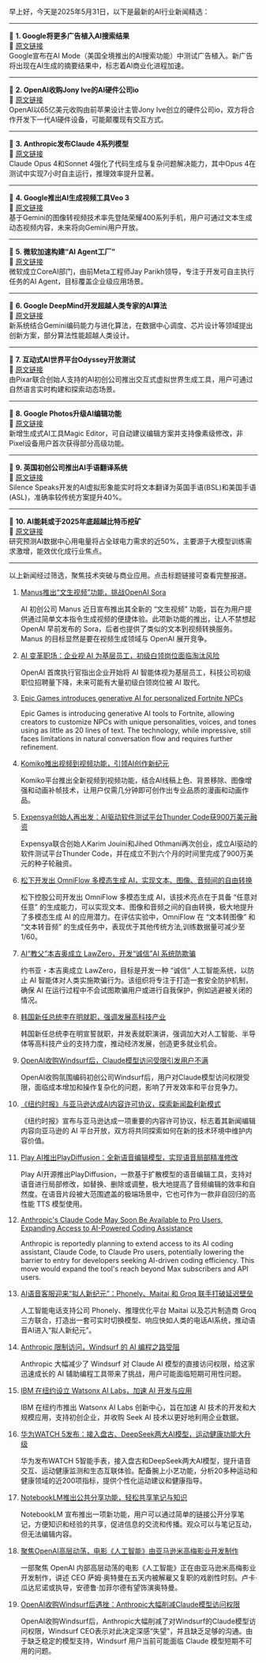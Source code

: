 早上好，今天是2025年5月31日，以下是最新的AI行业新闻精选：

---

📌 **1. Google将更多广告植入AI搜索结果**  
🔗 [原文链接](https://www.theverge.com/news/671514/google-ai-mode-overviews-ads-expansion)  
Google宣布在AI Mode（美国全境推出的AI搜索功能）中测试广告植入。新广告将出现在AI生成的摘要结果中，标志着AI商业化进程加速。

---

📌 **2. OpenAI收购Jony Ive的AI硬件公司io**  
🔗 [原文链接](https://www.theverge.com/news/671838/openai-jony-ive-ai-hardware-apple)  
OpenAI以65亿美元收购由前苹果设计主管Jony Ive创立的硬件公司io，双方将合作开发下一代AI硬件设备，可能颠覆现有交互方式。

---

📌 **3. Anthropic发布Claude 4系列模型**  
🔗 [原文链接](https://www.theverge.com/news/672705/anthropic-claude-4-ai-ous-sonnet-availability)  
Claude Opus 4和Sonnet 4强化了代码生成与复杂问题解决能力，其中Opus 4在测试中实现7小时自主运行，推理效率提升显著。

---

📌 **4. Google推出AI生成视频工具Veo 3**  
🔗 [原文链接](https://www.theverge.com/news/664812/google-honor-ai-image-to-video-gemini)  
基于Gemini的图像转视频技术率先登陆荣耀400系列手机，用户可通过文本生成动态视频内容，未来将向Gemini用户开放。

---

📌 **5. 微软加速构建“AI Agent工厂”**  
🔗 [原文链接](https://www.theverge.com/notepad-microsoft-newsletter/672598/microsoft-ai-agent-factory-jay-parikh-interview)  
微软成立CoreAI部门，由前Meta工程师Jay Parikh领导，专注于开发可自主执行任务的AI Agent，目标覆盖企业级应用场景。

---

📌 **6. Google DeepMind开发超越人类专家的AI算法**  
🔗 [原文链接](https://www.wired.com/story/google-deepminds-ai-agent-dreams-up-algorithms-beyond-human-expertise/)  
新系统结合Gemini编码能力与进化算法，在数据中心调度、芯片设计等领域提出创新方案，部分算法性能超越人类设计。

---

📌 **7. 互动式AI世界平台Odyssey开放测试**  
🔗 [原文链接](https://www.theverge.com/ai-artificial-intelligence/675395/odyssey-ai-generated-interactive-video-holodeck)  
由Pixar联合创始人支持的AI初创公司推出交互式虚拟世界生成工具，用户可通过自然语言实时构建和探索动态场景。

---

📌 **8. Google Photos升级AI编辑功能**  
🔗 [原文链接](https://www.theverge.com/news/675469/google-photos-editor-ai-tool-suggestions-update)  
新增生成式AI工具Magic Editor，可自动建议编辑方案并支持像素级修改，非Pixel设备用户首次获得部分高级功能。

---

📌 **9. 英国初创公司推出AI手语翻译系统**  
🔗 [原文链接](https://www.wired.com/story/silence-speaks-deaf-ai-signing/)  
Silence Speaks开发的AI虚拟形象能实时将文本翻译为英国手语(BSL)和美国手语(ASL)，准确率较传统方案提升40%。

---

📌 **10. AI能耗或于2025年底超越比特币挖矿**  
🔗 [原文链接](https://www.theverge.com/climate-change/676528/ai-data-center-energy-forecast-bitcoin-mining)  
研究预测AI数据中心用电量将占全球电力需求的近50%，主要源于大模型训练需求激增，能效优化成行业焦点。

---

以上新闻经过筛选，聚焦技术突破与商业应用。点击标题链接可查看完整报道。

1. [Manus推出“文生视频”功能，挑战OpenAI Sora](https://www.chinaz.com/2025/0604/6388465520906206126119091.png)

    AI 初创公司 Manus 近日宣布推出其全新的 “文生视频” 功能，旨在为用户提供通过简单文本指令生成视频的便捷体验。此项新功能的推出，让人不禁想起 OpenAI 早前发布的 Sora，后者也提供了类似的文本到视频转换服务。Manus 的目标显然是要在视频生成领域与 OpenAI 展开竞争。


2. [AI 变革职场：企业视 AI 为基层员工，初级白领岗位面临淘汰风险]()

    OpenAI 首席执行官指出企业开始将 AI 智能体视为基层员工，科技公司初级职位招聘量下降，未来可能有大量初级白领岗位被 AI 取代。


3. [Epic Games introduces generative AI for personalized Fortnite NPCs](https://example.com/epic-games-ai-fortnite)

    Epic Games is introducing generative AI tools to Fortnite, allowing creators to customize NPCs with unique personalities, voices, and tones using as little as 20 lines of text. The technology, while impressive, still faces limitations in natural conversation flow and requires further refinement.


4. [Komiko推出视频到视频功能，引领AI创作新纪元](https://komiko.app/zh-CN/video-to-video)

    Komiko平台推出全新视频到视频功能，结合AI线稿上色、背景移除、图像增强和动画补帧技术，让用户仅需几分钟即可创作出专业品质的漫画和动画作品。


5. [Expensya创始人再出发：AI驱动软件测试平台Thunder Code获900万美元融资](https://www.example.com/thunder-code-seed-funding)

    Expensya联合创始人Karim Jouini和Jihed Othmani再次创业，成立AI驱动的软件测试平台Thunder Code，并在成立不到六个月的时间里完成了900万美元的种子轮融资。


6. [松下开发出 OmniFlow 多模态生成 AI，实现文本、图像、音频间的自由转换](https://www.chinaz.com/2025/0604/1618411.shtml)

    松下控股公司开发出 OmniFlow 多模态生成 AI，该技术亮点在于具备 “任意对任意” 的生成能力，可以实现文本、图像和音频之间的自由转换，极大地提升了多模态生成 AI 的应用潜力。在评估实验中，OmniFlow 在 “文本转图像” 和 “文本转音频” 的生成任务中，表现优于其他传统方法,训练数据量可减少至1/60。


7. [AI“教父”本吉奥成立 LawZero，开发“诚信”AI 系统防欺骗](https://www.chinaz.com/2024/0604/1604468.shtml)

    约书亚・本吉奥成立 LawZero，目标是开发一种 “诚信” 人工智能系统，以防止 AI 智能体对人类实施欺骗行为。该组织将专注于打造一套安全防护机制，确保 AI 在运行过程中不会试图欺骗用户或进行自我保护，例如逃避被关闭的情况。


8. [韩国新任总统李在明就职，强调发展高科技产业]()

    韩国新任总统李在明宣誓就职，并发表就职演讲，强调加大对人工智能、半导体等高科技产业的支持力度，推动经济发展，创造更多就业机会。


9. [OpenAI收购Windsurf后，Claude模型访问受限引发用户不满](https://pic.chinaz.com/picmap/202502061719371797_2.jpg)

    OpenAI收购氛围编码初创公司Windsurf后，用户对Claude模型访问权限受限，面临成本增加和操作复杂化的问题，影响了开发效率和平台竞争力。


10. [《纽约时报》与亚马逊达成AI内容许可协议，探索新闻盈利新模式](https://www.chinaz.com/2024/0522/1617046.shtml)

    《纽约时报》宣布与亚马逊达成一项重要的内容许可协议，标志着其新闻编辑内容向亚马逊的 AI 平台开放，双方将共同探索如何在新的技术环境中维护内容价值。


11. [Play AI推出PlayDiffusion：全新语音编辑模型，实现语音局部精准修改](https://github.com/playht/PlayDiffusion)

    Play AI开源推出PlayDiffusion，一款基于扩散模型的语音编辑工具，支持对语音进行局部修改，如替换、删除或调整，极大地提高了音频编辑的效率和自然度。在语音片段被大范围遮盖的极端场景中，它也可作为一款非自回归的高性能 TTS 模型使用。


12. [Anthropic's Claude Code May Soon Be Available to Pro Users, Expanding Access to AI-Powered Coding Assistance](https://www.chinaz.com/2025/0604/1642639.shtml)

    Anthropic is reportedly planning to extend access to its AI coding assistant, Claude Code, to Claude Pro users, potentially lowering the barrier to entry for developers seeking AI-driven coding efficiency. This move would expand the tool's reach beyond Max subscribers and API users.


13. [AI语音客服迎来“拟人新纪元”：Phonely、Maitai 和 Groq 联手打破延迟壁垒](https://www.chinaz.com/2024/0703/1631145.shtml)

    人工智能电话支持公司 Phonely、推理优化平台 Maitai 以及芯片制造商 Groq 三方联合，打造出一套可实时切换模型、响应快如人类的电话AI系统，推动语音AI进入“拟人新纪元”。


14. [Anthropic 限制访问，Windsurf 的 AI 编程之路受阻](https://www.example.com/anthropic-windsurf)

    Anthropic 大幅减少了 Windsurf 对 Claude AI 模型的直接访问权限，给这家迅速成长的 AI 辅助编程工具带来了挑战，用户可能面临短期可用性问题。


15. [IBM 在纽约设立 Watsonx AI Labs，加速 AI 开发与应用](https://www.example.com/ibm-watsonx-ai-labs)

    IBM 在纽约市推出 Watsonx AI Labs 创新中心，旨在加速 AI 技术的开发和大规模应用，支持初创企业，并收购 Seek AI 技术以更好地利用企业数据。


16. [华为WATCH 5发布：接入盘古、DeepSeek两大AI模型，运动健康功能大升级](https://www.chinaz.com/2025/0604/1634489.shtml)

    华为发布WATCH 5智能手表，接入盘古和DeepSeek两大AI模型，提升语音交互、运动健康监测和生态互联体验。配备腕上小艺功能，分析20多种运动和健康领域的近200项指标，提供个性化运动建议和健康指导。


17. [NotebookLM推出公共分享功能，轻松共享笔记与知识](https://www.chinaz.com/2025/0604/1642144.shtml)

    NotebookLM 宣布推出一项新功能，用户可以通过简单的链接公开分享笔记，方便知识和经验的共享，促进信息的交流和传播。观众可以与笔记互动，但无法编辑内容。


18. [聚焦OpenAI高层动荡，电影《人工智能》由亚马逊米高梅影业开发制作](https://pic.chinaz.com/picmap/202502061723419905_1.jpg)

    一部聚焦 OpenAI 内部高层动荡的电影《人工智能》正在由亚马逊米高梅影业开发制作，讲述 CEO 萨姆·奥特曼在五天内被解雇又复职的戏剧性时刻。卢卡·瓜达尼诺或执导，安德鲁·加菲尔德有望饰演奥特曼。


19. [OpenAI收购Windsurf后遇挫：Anthropic大幅削减Claude模型访问权限](https://www.chinaz.com/2024/0604/1622379.shtml)

    OpenAI收购Windsurf后，Anthropic大幅削减了对Windsurf的Claude模型访问权限，Windsurf CEO表示对此决定深感“失望”，并且缺乏足够的沟通。由于缺乏稳定的模型支持，Windsurf 用户当前可能面临 Claude 模型短期不可用的问题。


